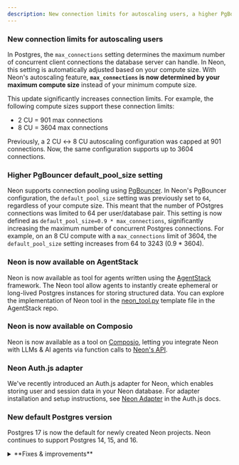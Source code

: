 ```yaml
---
description: New connection limits for autoscaling users, a higher PgBouncer default_pool_size setting, Neon for Agents
---
```


### New connection limits for autoscaling users

In Postgres, the `max_connections` setting determines the maximum number of concurrent client connections the database server can handle. In Neon, this setting is automatically adjusted based on your compute size. With Neon's autoscaling feature, **`max_connections` is now determined by your maximum compute size** instead of your minimum compute size.

This update significantly increases connection limits. For example, the following compute sizes support these connection limits:

- 2 CU = 901 max connections
- 8 CU = 3604 max connections

Previously, a 2 CU ↔ 8 CU autoscaling configuration was capped at 901 connections. Now, the same configuration supports up to 3604 connections.

### Higher PgBouncer default_pool_size setting

Neon supports connection pooling using [PgBouncer](https://www.pgbouncer.org/). In Neon's PgBouncer configuration, the `default_pool_size` setting was previously set to `64`, regardless of your compute size. This meant that the number of POstgres connections was limited to 64 per user/database pair. This setting is now defined as `default_pool_size=0.9 * max_connections`, significantly increasing the maximum number of concurrent Postgres connections. For example, on an 8 CU compute with a `max_connections` limit of 3604, the `default_pool_size` setting increases from 64 to 3243 (0.9 \* 3604).

### Neon is now available on AgentStack

Neon is now available as tool for agents written using the [AgentStack](https://github.com/AgentOps-AI/AgentStack) framework. The Neon tool allow agents to instantly create ephemeral or long-lived Postgres instances for storing structured data. You can explore the implementation of Neon tool in the [neon_tool.py](https://github.com/AgentOps-AI/AgentStack/blob/main/agentstack/templates/crewai/tools/neon_tool.py) template file in the AgentStack repo.

### Neon is now available on Composio

Neon is now available as a tool on [Composio](https://composio.dev/), letting you integrate Neon with LLMs & AI agents via function calls to [Neon's API](https://api-docs.neon.tech/reference/getting-started-with-neon-api).

### Neon Auth.js adapter

We've recently introduced an Auth.js adapter for Neon, which enables storing user and session data in your Neon database. For adapter installation and setup instructions, see [Neon Adapter](https://authjs.dev/getting-started/adapters/neon) in the Auth.js docs.

### New default Postgres version

Postgres 17 is now the default for newly created Neon projects. Neon continues to support Postgres 14, 15, and 16.

<details>

<summary>**Fixes & improvements**</summary>

- **Drizzle Studio update**

  The Drizzle Studio integration that powers the **Tables** page in the Neon Console has been updated. For the latest improvements and fixes, see the [Neon Drizzle Studio Integration Changelog](https://github.com/neondatabase/neon-drizzle-studio-changelog/blob/main/CHANGELOG.md).

- **Console updates**

  Adjusted billing period start dates in the console to align with the beginning of the current month. Previously, timezone differences could cause the start date to display as the last day of the previous month.

- **Virtual Private Networking**

  Fixed an issue where invalid VPC endpoint IDs would not be deleted. Invalid endpoint IDs are now transitioned to a deleted state after 24 hours and automatically removed at a later date.

- **Neon API**

- The [List branches](https://api-docs.neon.tech/reference/listprojectbranches) endpoint now supports sorting and pagination with the addition of `sort_by`, `sort_order`, `limit`, and `cursor` query parameters. The `sorted by` options include `updated_at`, `created_at`, or `name`, and `sort_order` options include `asc` and `desc`. After an initial call, pagination support lets you list the next or previous number of branches specified by the `limit` parameter.
- Added a new [List running operations](tbd) endpoint, which retrieves a list of all running operations for the specified Neon project.

- **Neon API Client**

  The [TypeScript SDK for the Neon API](https://neon.tech/docs/reference/typescript-sdk) was updated to a new version (1.11.4). The new version adds support for creating organization API keys.

- **Neon CLI**

  For the latest Neon CLI updates, you can always refer to the [Neon CLI release page](https://github.com/neondatabase/neonctl/releases).

- **Logical Replication**

  Before dropping a database, Neon now drops any logical replication subscriptions defined in the database.

- **Fixes**

  - Fixed an issue that permitted installing the Neon GitHub integration for organizations or personal accounts where the integration was already installed.

</details>
